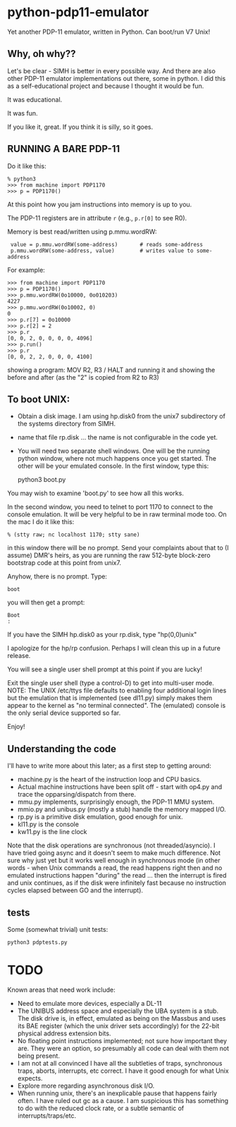 # python-pdp11-emulator
Yet another PDP-11 emulator, written in Python. Can boot/run V7 Unix!

## Why, oh why??
Let's be clear - SIMH is better in every possible way. And there are also other PDP-11 emulator implementations out there, some in python. I did this as a self-educational project and because I thought it would be fun.

It was educational.

It was fun.

If you like it, great. If you think it is silly, so it goes.

## RUNNING A BARE PDP-11
Do it like this:

    % python3
    >>> from machine import PDP1170
    >>> p = PDP1170()

At this point how you jam instructions into memory is up to you.

The PDP-11 registers are in attribute `r` (e.g., `p.r[0]` to see R0).

Memory is best read/written using p.mmu.wordRW:

     value = p.mmu.wordRW(some-address)       # reads some-address
     p.mmu.wordRW(some-address, value)        # writes value to some-address

For example:

    >>> from machine import PDP1170
    >>> p = PDP1170()
    >>> p.mmu.wordRW(0o10000, 0o010203)
    4227
    >>> p.mmu.wordRW(0o10002, 0)
    0
    >>> p.r[7] = 0o10000
    >>> p.r[2] = 2
    >>> p.r
    [0, 0, 2, 0, 0, 0, 0, 4096]
    >>> p.run()
    >>> p.r
    [0, 0, 2, 2, 0, 0, 0, 4100]

showing a program: MOV R2, R3 / HALT and running it and showing the before and after (as the "2" is copied from R2 to R3)

## To boot UNIX:
* Obtain a disk image. I am using hp.disk0 from the unix7 subdirectory of the systems directory from SIMH.

* name that file rp.disk ... the name is not configurable in the code yet.

* You will need two separate shell windows. One will be the running python window, where not much happens once you get started. The other will be your emulated console. In the first window, type this:

    python3 boot.py

You may wish to examine 'boot.py' to see how all this works.

In the second window, you need to telnet to port 1170 to connect to the console emulation. It will be very helpful to be in raw terminal mode too. On the mac I do it like this:

    % (stty raw; nc localhost 1170; stty sane)

in this window there will be no prompt. Send your complaints about that to (I assume) DMR's heirs, as you are running the raw 512-byte block-zero bootstrap code at this point from unix7.

Anyhow, there is no prompt. Type:

    boot

you will then get a prompt:

    Boot
    :

If you have the SIMH hp.disk0 as your rp.disk, type "hp(0,0)unix"

I apologize for the hp/rp confusion. Perhaps I will clean this up in a future release.

You will see a single user shell prompt at this point if you are lucky!

Exit the single user shell (type a control-D) to get into multi-user mode. NOTE: The UNIX /etc/ttys file defaults to enabling four additional login lines but the emulation that is implemented (see dl11.py) simply makes them appear to the kernel as "no terminal connected". The (emulated) console is the only serial device supported so far.


Enjoy!

## Understanding the code
I'll have to write more about this later; as a first step to getting around:

* machine.py is the heart of the instruction loop and CPU basics.
* Actual machine instructions have been split off - start with op4.py and trace the opparsing/dispatch from there.
* mmu.py implements, surprisingly enough, the PDP-11 MMU system.
* mmio.py and unibus.py (mostly a stub) handle the memory mapped I/O.
* rp.py is a primitive disk emulation, good enough for unix.
* kl11.py is the console
* kw11.py is the line clock

Note that the disk operations are synchronous (not threaded/asyncio). I have tried going async and it doesn't seem to make much difference. Not sure why just yet but it works well enough in synchronous mode (in other words - when Unix commands a read, the read happens right then and no emulated instructions happen "during" the read ... then the interrupt is fired and unix continues, as if the disk were infinitely fast because no instruction cycles elapsed between GO and the interrupt).

## tests

Some (somewhat trivial) unit tests:

    python3 pdptests.py

# TODO

Known areas that need work include:
* Need to emulate more devices, especially a DL-11
* The UNIBUS address space and especially the UBA system is a stub. The disk drive is, in effect, emulated as being on the Massbus and uses its BAE register (which the unix driver sets accordingly) for the 22-bit physical address extension bits.
* No floating point instructions implemented; not sure how important they are. They were an option, so presumably all code can deal with them not being present.
* I am not at all convinced I have all the subtleties of traps, synchronous traps, aborts, interrupts, etc correct. I have it good enough for what Unix expects.
* Explore more regarding asynchronous disk I/O.
* When running unix, there's an inexplicable pause that happens fairly often. I have ruled out gc as a cause. I am suspicious this has something to do with the reduced clock rate, or a subtle semantic of interrupts/traps/etc.
